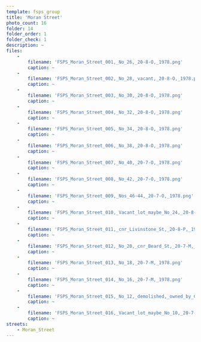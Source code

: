 ```yaml
---
template: fsps_group
title: 'Moran Street'
photo_count: 16
folder: 14
folder_order: 1
folder_check: 1
description: ~
files:
    -
        filename: 'FSPS_Moran_Street_001,_No_26,_20-8-O,_1978.png'
        caption: ~
    -
        filename: 'FSPS_Moran_Street_002,_No_28,_vacant,_20-8-O,_1978.png'
        caption: ~
    -
        filename: 'FSPS_Moran_Street_003,_No_30,_20-8-O,_1978.png'
        caption: ~
    -
        filename: 'FSPS_Moran_Street_004,_No_32,_20-8-O,_1978.png'
        caption: ~
    -
        filename: 'FSPS_Moran_Street_005,_No_34,_20-8-O,_1978.png'
        caption: ~
    -
        filename: 'FSPS_Moran_Street_006,_No_38,_20-8-O,_1978.png'
        caption: ~
    -
        filename: 'FSPS_Moran_Street_007,_No_40,_20-7-O,_1978.png'
        caption: ~
    -
        filename: 'FSPS_Moran_Street_008,_No_42,_20-7-O,_1978.png'
        caption: ~
    -
        filename: 'FSPS_Moran_Street_009,_Nos_46-44,_20-7-O,_1978.png'
        caption: ~
    -
        filename: 'FSPS_Moran_Street_010,_Vacant_lot_maybe_No_24,_20-8-O,_1978.png'
        caption: ~
    -
        filename: 'FSPS_Moran_Street_011,_cnr_Livinstone_St,_20-8-P,_1978.png'
        caption: ~
    -
        filename: 'FSPS_Moran_Street_012,_No_20,_cnr_Beard_St,_20-7-M,_1978.png'
        caption: ~
    -
        filename: 'FSPS_Moran_Street_013,_No_18,_20-7-M,_1978.png'
        caption: ~
    -
        filename: 'FSPS_Moran_Street_014,_No_16,_20-7-M,_1978.png'
        caption: ~
    -
        filename: 'FSPS_Moran_Street_015,_No_12,_demolished,_owned_by_Catholic_Church,_20-7-M,_1978.png'
        caption: ~
    -
        filename: 'FSPS_Moran_Street_016,_Vacant_lot_maybe_No_10,_20-7-M,_1978.png'
        caption: ~
streets:
    - Moran_Street
---
```

